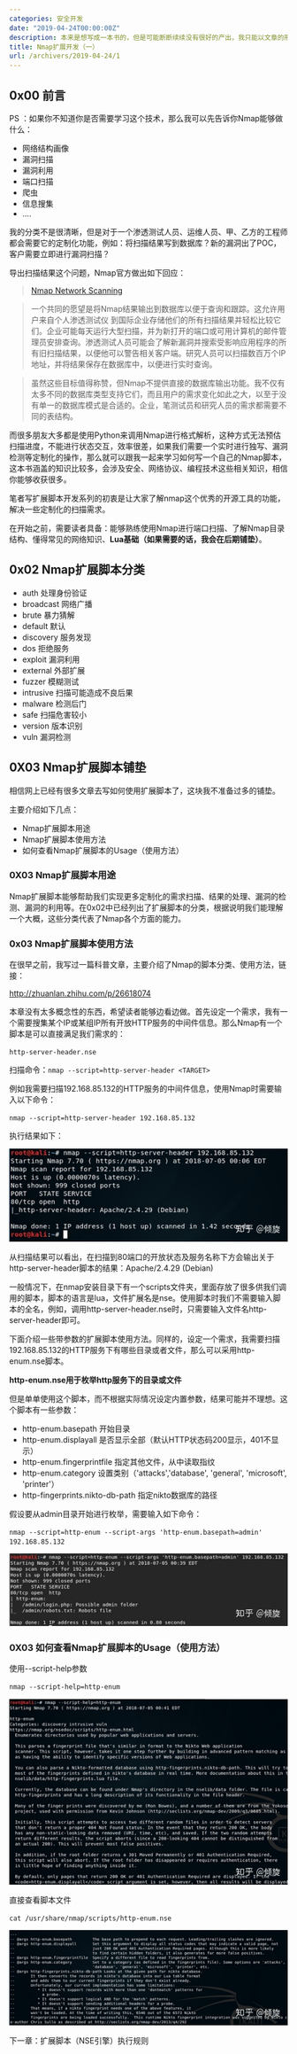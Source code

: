 ```yaml
---
categories: 安全开发
date: "2019-04-24T00:00:00Z"
description: 本来是想写成一本书的，但是可能断断续续没有很好的产出，我只能以文章的形式分享出来了，希望我的研究成果能够给大家带来便利。—— 作者：倾旋
title: Nmap扩展开发（一）
url: /archivers/2019-04-24/1
---
```


## 0x00 前言

PS ：如果你不知道你是否需要学习这个技术，那么我可以先告诉你Nmap能够做什么：

- 网络结构画像
- 漏洞扫描
- 漏洞利用
- 端口扫描
- 爬虫
- 信息搜集
- ....


我的分类不是很清晰，但是对于一个渗透测试人员、运维人员、甲、乙方的工程师都会需要它的定制化功能，例如：将扫描结果写到数据库？新的漏洞出了POC，客户需要立即进行漏洞扫描？

导出扫描结果这个问题，Nmap官方做出如下回应：


> [Nmap Network Scanning](https://link.zhihu.com/?target=https%3A//nmap.org/book/output-formats-output-to-database.html)

> 一个共同的愿望是将Nmap结果输出到数据库以便于查询和跟踪。这允许用户来自个人渗透测试仪 到国际企业存储他们的所有扫描结果并轻松比较它们。企业可能每天运行大型扫描，并为新打开的端口或可用计算机的邮件管理员安排查询。渗透测试人员可能会了解新漏洞并搜索受影响应用程序的所有旧扫描结果，以便他可以警告相关客户端。研究人员可以扫描数百万个IP地址，并将结果保存在数据库中，以便进行实时查询。

> 虽然这些目标值得称赞，但Nmap不提供直接的数据库输出功能。我不仅有太多不同的数据库类型支持它们，而且用户的需求变化如此之大，以至于没有单一的数据库模式是合适的。企业，笔测试员和研究人员的需求都需要不同的表结构。



而很多朋友大多都是使用Python来调用Nmap进行格式解析，这种方式无法预估扫描进度，不能进行状态交互，效率很差，如果我们需要一个实时进行独写、漏洞检测等定制化的操作，那么就可以跟我一起来学习如何写一个自己的Nmap脚本，这本书涵盖的知识比较多，会涉及安全、网络协议、编程技术这些相关知识，相信你能够收获很多。

笔者写扩展脚本开发系列的初衷是让大家了解nmap这个优秀的开源工具的功能，解决一些定制化的扫描需求。

在开始之前，需要读者具备：能够熟练使用Nmap进行端口扫描、了解Nmap目录结构、懂得常见的网络知识、**Lua基础（如果需要的话，我会在后期铺垫）**。

## 0x02 Nmap扩展脚本分类

* auth	处理身份验证
* broadcast 网络广播
* brute	暴力猜解
* default	默认
* discovery	服务发现
* dos	拒绝服务
* exploit	漏洞利用
* external	外部扩展
* fuzzer	模糊测试
* intrusive	扫描可能造成不良后果
* malware	检测后门
* safe	扫描危害较小
* version	版本识别
* vuln 漏洞检测

## 0X03 Nmap扩展脚本铺垫

相信网上已经有很多文章去写如何使用扩展脚本了，这块我不准备过多的铺垫。

主要介绍如下几点：

* Nmap扩展脚本用途
* Nmap扩展脚本使用方法
* 如何查看Nmap扩展脚本的Usage（使用方法）


### 0X03 Nmap扩展脚本用途

Nmap扩展脚本能够帮助我们实现更多定制化的需求扫描、结果的处理、漏洞的检测、漏洞的利用等。在0x02中已经列出了扩展脚本的分类，根据说明我们能理解一个大概，这些分类代表了Nmap各个方面的能力。

### 0x03 Nmap扩展脚本使用方法

在很早之前，我写过一篇科普文章，主要介绍了Nmap的脚本分类、使用方法，链接：

http://zhuanlan.zhihu.com/p/26618074

本章没有太多概念性的东西，希望读者能够边看边做。首先设定一个需求，我有一个需要搜集某个IP或某组IP所有开放HTTP服务的中间件信息。那么Nmap有一个脚本是可以直接满足我们需求的：

`http-server-header.nse`

扫描命令：`nmap --script=http-server-header <TARGET>`

例如我需要扫描192.168.85.132的HTTP服务的中间件信息，使用Nmap时需要输入以下命令：

`nmap --script=http-server-header 192.168.85.132`

执行结果如下：

![2019-04-24-09-51-33](../../../static/images/6c77ed3c-4f5f-11ec-b582-00d861bf4abb.png)

从扫描结果可以看出，在扫描到80端口的开放状态及服务名称下方会输出关于http-server-header脚本的结果：Apache/2.4.29 (Debian)

一般情况下，在nmap安装目录下有一个scripts文件夹，里面存放了很多供我们调用的脚本，脚本的语言是lua，文件扩展名是nse。使用脚本时我们不需要输入脚本的全名，例如，调用http-server-header.nse时，只需要输入文件名http-server-header即可。

下面介绍一些带参数的扩展脚本使用方法。同样的，设定一个需求，我需要扫描192.168.85.132的HTTP服务下有哪些目录或者文件，那么可以采用http-enum.nse脚本。

**http-enum.nse用于枚举http服务下的目录或文件**

但是单单使用这个脚本，而不根据实际情况设定内置参数，结果可能并不理想。这个脚本有一些参数：

* http-enum.basepath 开始目录
* http-enum.displayall 是否显示全部（默认HTTP状态码200显示，401不显示）
* http-enum.fingerprintfile 指定其他文件，从中读取指纹
* http-enum.category 设置类别（'attacks','database', 'general', 'microsoft', 'printer'）
* http-fingerprints.nikto-db-path 指定nikto数据库的路径

假设要从admin目录开始进行枚举，需要输入如下命令：

`nmap --script=http-enum --script-args 'http-enum.basepath=admin'
192.168.85.132`

![2019-04-24-09-52-35](../../../static/images/6cbb77d2-4f5f-11ec-a8eb-00d861bf4abb.png)

### 0X03 如何查看Nmap扩展脚本的Usage（使用方法）

使用--script-help参数

`nmap --script-help=http-enum`

![2019-04-24-09-53-19](../../../static/images/6cf45d9a-4f5f-11ec-b58b-00d861bf4abb.png)

直接查看脚本文件

`cat /usr/share/nmap/scripts/http-enum.nse`

![2019-04-24-09-53-40](../../../static/images/6d35774e-4f5f-11ec-a2c3-00d861bf4abb.png)

下一章：扩展脚本（NSE引擎）执行规则